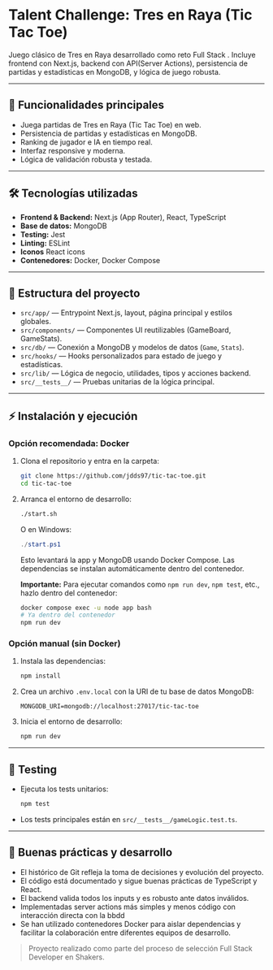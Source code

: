 # Talent Challenge: Tres en Raya (Tic Tac Toe)

Juego clásico de Tres en Raya desarrollado como reto Full Stack . Incluye frontend con Next.js, backend con API(Server Actions), persistencia de partidas y estadísticas en MongoDB, y lógica de juego robusta.

---

## 🚀 Funcionalidades principales
- Juega partidas de Tres en Raya (Tic Tac Toe) en web.
- Persistencia de partidas y estadísticas en MongoDB.
- Ranking de jugador e IA en tiempo real.
- Interfaz responsive y moderna.
- Lógica de validación robusta y testada.

---

## 🛠️ Tecnologías utilizadas
- **Frontend & Backend:** Next.js (App Router), React, TypeScript
- **Base de datos:** MongoDB
- **Testing:** Jest
- **Linting:** ESLint
- **Iconos** React icons
- **Contenedores:** Docker, Docker Compose

---

## 📁 Estructura del proyecto

- `src/app/` — Entrypoint Next.js, layout, página principal y estilos globales.
- `src/components/` — Componentes UI reutilizables (GameBoard, GameStats).
- `src/db/` — Conexión a MongoDB y modelos de datos (`Game`, `Stats`).
- `src/hooks/` — Hooks personalizados para estado de juego y estadísticas.
- `src/lib/` — Lógica de negocio, utilidades, tipos y acciones backend.
- `src/__tests__/` — Pruebas unitarias de la lógica principal.

---

## ⚡ Instalación y ejecución

### Opción recomendada: Docker

1. Clona el repositorio y entra en la carpeta:
   ```bash
   git clone https://github.com/jdds97/tic-tac-toe.git
   cd tic-tac-toe
   ```
2. Arranca el entorno de desarrollo:
   ```bash
   ./start.sh
   ```
   O en Windows:
   ```powershell
   ./start.ps1
   ```
   Esto levantará la app y MongoDB usando Docker Compose. Las dependencias se instalan automáticamente dentro del contenedor.

   **Importante:** Para ejecutar comandos como `npm run dev`, `npm test`, etc., hazlo dentro del contenedor:
   ```bash
   docker compose exec -u node app bash
   # Ya dentro del contenedor
   npm run dev
   ```

### Opción manual (sin Docker)

1. Instala las dependencias:
   ```bash
   npm install
   ```
2. Crea un archivo `.env.local` con la URI de tu base de datos MongoDB:
   ```env
   MONGODB_URI=mongodb://localhost:27017/tic-tac-toe
   ```
3. Inicia el entorno de desarrollo:
   ```bash
   npm run dev
   ```

---

## 🧪 Testing
- Ejecuta los tests unitarios:
  ```bash
  npm test
  ```
- Los tests principales están en `src/__tests__/gameLogic.test.ts`.

---

## 📝 Buenas prácticas y desarrollo
- El histórico de Git refleja la toma de decisiones y evolución del proyecto.
- El código está documentado y sigue buenas prácticas de TypeScript y React.
- El backend valida todos los inputs y es robusto ante datos inválidos.
- Implementadas server actions más simples y menos código con interacción directa con la bbdd
- Se han utilizado contenedores Docker para aislar dependencias y facilitar la colaboración entre diferentes equipos de desarrollo.

> Proyecto realizado como parte del proceso de selección Full Stack Developer en Shakers.

